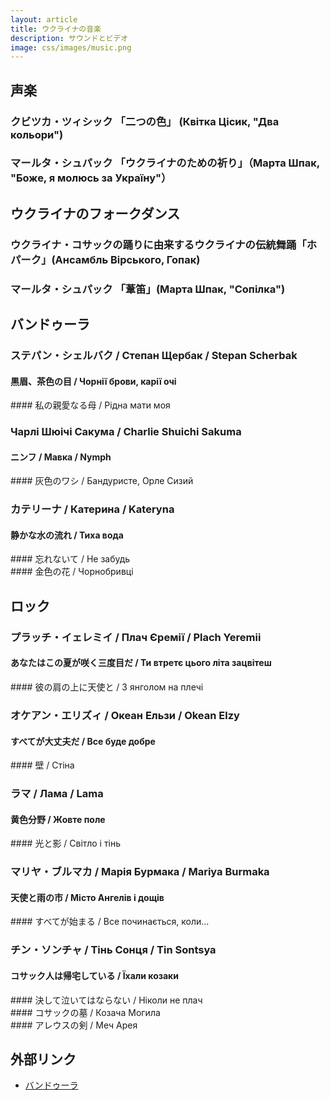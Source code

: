 ```yaml
---
layout: article
title: ウクライナの音楽
description: サウンドとビデオ
image: css/images/music.png
---
```

## 声楽
### クビツカ・ツィシック 「二つの色」 (Квітка Цісик, "Два кольори")
<div class="lazyload">
<!--
<div class="video-container"><iframe src="http://www.youtube.com/embed/7-ml3FQhFv0?html5=1" frameborder="0"></iframe></div>
-->
</div>

### マールタ・シュパック 「ウクライナのための祈り」（Марта Шпак, "Боже, я молюсь за Україну"）
<div class="lazyload">
<!--
<div class="video-container"><iframe src="http://www.youtube.com/embed/y4YNLmfZtag?html5=1" frameborder="0"></iframe></div>
-->
</div>

## ウクライナのフォークダンス

### ウクライナ・コサックの踊りに由来するウクライナの伝統舞踊「ホパーク」(Ансамбль Вірського, Гопак)
<div class="lazyload">
<!--
<div class="video-container"><iframe src="http://www.youtube.com/embed/kQlJ6hWhqdY?html5=1" frameborder="0"></iframe></div>
-->
</div>

### マールタ・シュパック 「葦笛」(Марта Шпак, "Сопілка")
<div class="lazyload">
<!--
<div class="video-container"><iframe src="http://www.youtube.com/embed/fPJR0lrYiWw?html5=1" frameborder="0"></iframe></div>
-->
</div>

## バンドゥーラ
### ステパン・シェルバク / Степан Щербак / Stepan Scherbak
#### 黒眉、茶色の目 / Чорнії брови, карії очі
<div class="lazyload">
<!--
<div class="video-container"><iframe src="http://www.youtube.com/embed/irnjdrWGTXg?html5=1" frameborder="0"></iframe></div>
-->
</div>
#### 私の親愛なる母 / Рідна мати моя
<div class="lazyload">
<!--
<div class="video-container"><iframe src="http://www.youtube.com/embed/zJeBgeMcuyc?html5=1" frameborder="0"></iframe></div>
-->
</div>

### Чарлі Шюічі Сакума / Charlie Shuichi Sakuma
#### ニンフ / Мавка / Nymph
<div class="lazyload">
<!--
<div class="video-container"><iframe src="http://www.youtube.com/embed/Rd036czwmdo?html5=1" frameborder="0"></iframe></div>
-->
</div>
#### 灰色のワシ / Бандуристе, Орле Сизий
<div class="lazyload">
<!--
<div class="video-container"><iframe src="http://www.youtube.com/embed/1p2trvjxFFg?html5=1" frameborder="0"></iframe></div>
-->
</div>

### カテリーナ / Катерина / Kateryna
#### 静かな水の流れ / Тиха вода
<div class="lazyload">
<!--
<div class="video-container"><iframe src="http://www.youtube.com/embed/dauS4nXOLcE?html5=1" frameborder="0"></iframe></div><small>ホームページ http://www.kateryna-music.jp/</small>
-->
</div>
#### 忘れないて / Не забудь
<div class="lazyload">
<!--
<div class="video-container"><iframe src="http://www.youtube.com/embed/tlaMTzd4hJw?html5=1" frameborder="0"></iframe></div><small>ホームページ http://www.kateryna-music.jp/</small>
-->
</div>
#### 金色の花 / Чорнобривці
<div class="lazyload">
<!--
<div class="video-container"><iframe src="http://www.youtube.com/embed/8Hjb17ecY6Y?html5=1" frameborder="0"></iframe></div><small>ホームページ http://www.kateryna-music.jp/</small>
-->
</div>

## ロック
### プラッチ・イェレミイ / Плач Єремії / Plach Yeremii
#### あなたはこの夏が咲く三度目だ / Ти втретє цього літа зацвітеш
<div class="lazyload">
<!--
<div class="video-container"><iframe src="http://www.youtube.com/embed/ergjjMQywHU?html5=1" frameborder="0"></iframe></div>
-->
</div>
#### 彼の肩の上に天使と / З янголом на плечі
<div class="lazyload">
<!--
<div class="video-container"><iframe src="http://www.youtube.com/embed/NF1lvLLC0g8?html5=1" frameborder="0"></iframe></div>
-->
</div>

### オケアン・エリズィ / Океан Ельзи / Okean Elzy
#### すべてが大丈夫だ / Все буде добре
<div class="lazyload">
<!--
<div class="video-container"><iframe src="http://www.youtube.com/embed/dL-9QgWyefw?html5=1" frameborder="0"></iframe></div><small>チャンネル https://www.youtube.com/user/okeanelzyofficial</small>
-->
</div>
#### 壁 / Стіна
<div class="lazyload">
<!--
<div class="video-container"><iframe src="http://www.youtube.com/embed/0a234Xn316Q?html5=1" frameborder="0"></iframe></div><small>チャンネル https://www.youtube.com/user/okeanelzyofficial</small>
-->
</div>

### ラマ / Лама / Lama
#### 黄色分野 / Жовте поле
<div class="lazyload">
<!--
<div class="video-container"><iframe src="http://www.youtube.com/embed/XmWzypWs8_M?html5=1" frameborder="0"></iframe></div><small>チャンネル https://www.youtube.com/user/lamaukraine</small>
-->
</div>
#### 光と影 / Світло і тінь
<div class="lazyload">
<!--
<div class="video-container"><iframe src="http://www.youtube.com/embed/tKPNSTiStMg?html5=1" frameborder="0"></iframe></div><small>チャンネル https://www.youtube.com/user/lamaukraine</small>
-->
</div>

### マリヤ・ブルマカ / Марія Бурмака / Mariya Burmaka
#### 天使と雨の市 / Місто Ангелів і дощів
<div class="lazyload">
<!--
<div class="video-container"><iframe src="http://www.youtube.com/embed/wfOf_QSiO0M?html5=1" frameborder="0"></iframe></div><small>ホームページ http://www.burmaka.kiev.ua</small>
-->
</div>
#### すべてが始まる / Все починається, коли...
<div class="lazyload">
<!--
<div class="video-container"><iframe src="http://www.youtube.com/embed/eHydSFnmdFE?html5=1" frameborder="0"></iframe></div><small>ホームページ http://www.burmaka.kiev.ua</small>
-->
</div>

### チン・ソンチャ / Тінь Сонця / Tin Sontsya
#### コサック人は帰宅している / Їхали козаки
<div class="lazyload">
<!--
<div class="video-container"><iframe src="http://www.youtube.com/embed/uvixeSrM0RA?html5=1" frameborder="0"></iframe></div><small>ホームページ http://sunshadow.com.ua</small>
-->
</div>
#### 決して泣いてはならない / Ніколи не плач
<div class="lazyload">
<!--
<div class="video-container"><iframe src="http://www.youtube.com/embed/ooCcM7p6FQ0?html5=1" frameborder="0"></iframe></div><small>ホームページ http://sunshadow.com.ua</small>
-->
</div>
#### コサックの墓 / Козача Могила
<div class="lazyload">
<!--
<div class="video-container"><iframe src="http://www.youtube.com/embed/olBdX06BtQ8?html5=1" frameborder="0"></iframe></div><small>ホームページ http://sunshadow.com.ua</small>
-->
</div>
#### アレウスの剣 / Меч Арея
<div class="lazyload">
<!--
<div class="video-container"><iframe src="http://www.youtube.com/embed/plUPkvexQi4?html5=1" frameborder="0"></iframe></div><small>ホームページ http://sunshadow.com.ua</small>
-->
</div>

## 外部リンク

* <a href="http://ja.wikipedia.org/wiki/%E3%83%90%E3%83%B3%E3%83%89%E3%82%A5%E3%83%BC%E3%83%A9">バンドゥーラ</a>
